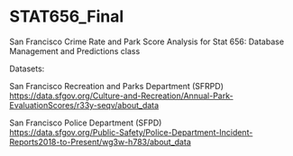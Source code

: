 # STAT656_Final
San Francisco Crime Rate and Park Score Analysis for Stat 656: Database Management and Predictions class





Datasets: 

San Francisco Recreation and Parks Department (SFRPD)
https://data.sfgov.org/Culture-and-Recreation/Annual-Park-EvaluationScores/r33y-seqv/about_data

San Francisco Police Department (SFPD)	
https://data.sfgov.org/Public-Safety/Police-Department-Incident-Reports2018-to-Present/wg3w-h783/about_data


